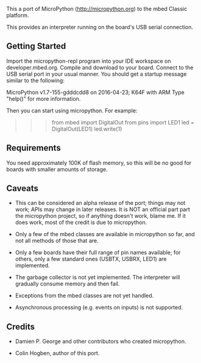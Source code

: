 This a port of MicroPython (http://micropython.org) to the mbed Classic
platform.

This provides an interpreter running on the board's USB serial
connection.

Getting Started
---------------

Import the micropython-repl program into your IDE workspace on
developer.mbed.org.
Compile and download to your board.
Connect to the USB serial port in your usual manner.
You should get a startup message similar to the following:

  MicroPython v1.7-155-gdddcdd8 on 2016-04-23; K64F with ARM
  Type "help()" for more information.
  >>>

Then you can start using micropython.  For example:

  >>> from mbed import DigitalOut
  >>> from pins import LED1
  >>> led = DigitalOut(LED1)
  >>> led.write(1)

Requirements
------------

You need approximately 100K of flash memory, so this will be no good
for boards with smaller amounts of storage.

Caveats
-------

- This can be considered an alpha release of the port; things may not
  work; APIs may change in later releases.  It is NOT an official part
  part the micropython project, so if anything doesn't work, blame me.
  If it does work, most of the credit is due to micropython.

- Only a few of the mbed classes are available in micropython so far,
  and not all methods of those that are.

- Only a few boards have their full range of pin names available; for
  others, only a few standard ones (USBTX, USBRX, LED1) are
  implemented.

- The garbage collector is not yet implemented.  The interpreter will
  gradually consume memory and then fail.

- Exceptions from the mbed classes are not yet handled.

- Asynchronous processing (e.g. events on inputs) is not supported.

Credits
-------

- Damien P. George and other contributors who created micropython.

- Colin Hogben, author of this port.
